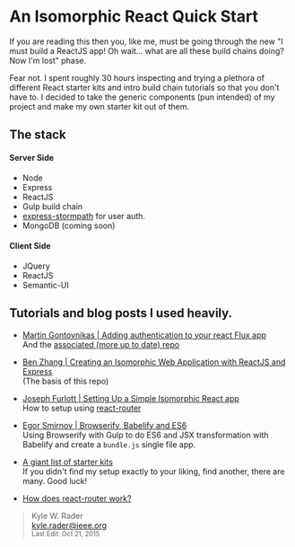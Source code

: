 # An Isomorphic React Quick Start
If you are reading this then you, like me, must be going through the new "I must build a ReactJS app!  Oh wait... what are all these build chains doing?  Now I'm lost" phase.

Fear not.  I spent roughly 30 hours inspecting and trying a plethora of different React starter kits and intro build chain tutorials so that you don't have to.  I decided to take the generic components (pun intended) of my project and make my own starter kit out of them.

## The stack
#### Server Side
* Node
* Express
* ReactJS
* Gulp build chain
* [express-stormpath](https://stormpath.com/) for user auth.
* MongoDB (coming soon)

#### Client Side
* JQuery
* ReactJS
* Semantic-UI

## Tutorials and blog posts I used heavily.

* [Martin Gontovnikas | Adding authentication to your react Flux app](https://auth0.com/blog/2015/04/09/adding-authentication-to-your-react-flux-app/) <br>
And the [associated (more up to date) repo](https://github.com/auth0/react-flux-jwt-authentication-sample)

* [Ben Zhang | Creating an Isomorphic Web Application with ReactJS and Express](https://benzhang.xyz/reactjs/isomorphic/2015/05/02/isomorphic-webapp-react-express-coffee/) <br>
(The basis of this repo)

* [Joseph Furlott | Setting Up a Simple Isomorphic React app](http://jmfurlott.com/tutorial-setting-up-a-simple-isomorphic-react-app/) <br>
How to setup using [react-router](https://github.com/rackt/react-router)

* [Egor Smirnov | Browserify, Babelify and ES6](http://egorsmirnov.me/2015/05/25/browserify-babelify-and-es6.html) <br>
Using Browserify with Gulp to do ES6 and JSX transformation with Babelify and create a `bundle.js` single file app.

* [A giant list of starter kits](https://github.com/enaqx/awesome-react#isomorphic-apps) <br>
If you didn't find my setup exactly to your liking, find another, there are many.  Good luck!

* [How does react-router work?](https://github.com/rackt/react-router/blob/0.13.x/docs/guides/overview.md)


> Kyle W. Rader <br>
> kyle.rader@ieee.org <br>
> <small>Last Edit: Oct 21, 2015</small>
